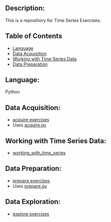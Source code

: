 ## Description: 
This is a repositiory for Time Series Exercises.


## Table of Contents
* [Language](#language)
* [Data Acquisition](#DataAcquisition)
* [Working with Time Series Data](#WorkingwithTimeSeriesData)
* [Data Preparation](#DataPreparation)

## Language: 
Python

## Data Acquisition:
- [acquire exercises](https://github.com/LinhQuach13/time-series-exercises/blob/master/acquire_exercises.ipynb)
- Uses [acquire.py](https://github.com/LinhQuach13/time-series-exercises/blob/master/acquire.py)

## Working with Time Series Data:
- [working_with_time_series](https://github.com/LinhQuach13/time-series-exercises/blob/master/working_with_time_series.ipynb)

## Data Preparation:
- [prepare exercises](https://github.com/LinhQuach13/time-series-exercises/blob/master/prepare_exercises.ipynb)
- Uses [prepare.py](https://github.com/LinhQuach13/time-series-exercises/blob/master/prepare.py)

## Data Exploration:
- [explore exercises](https://github.com/LinhQuach13/time-series-exercises/blob/master/explore.ipynb)


